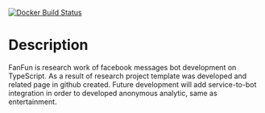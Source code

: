 [![Docker Build Status](https://img.shields.io/docker/build/jrottenberg/ffmpeg.svg)](https://github.com/e8kor/fanfun)

# Description

FanFun is research work of facebook messages bot development on TypeScript. As a result of research project template was developed and related page in github created. Future development will add service-to-bot integration in order to developed anonymous analytic, same as entertainment.